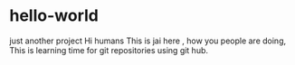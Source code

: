 # hello-world
just another project
Hi humans 
This is jai here , how you people are doing,
This is learning time for git repositories using git hub.
